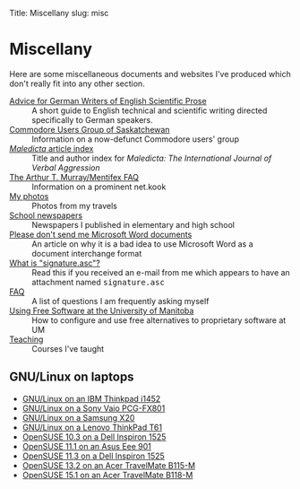 Title: Miscellany
slug: misc

# Miscellany

Here are some miscellaneous documents and websites I've produced which
don't really fit into any other section.

<dl>
<dt><a href="https://files.nothingisreal.com/publications/Tristan_Miller/advice.pdf">Advice for German Writers of English Scientific Prose</a></dt>
<dd>A short guide to English technical and scientific writing directed specifically to German speakers.</dd>
<dt><a href="/cugs.html">Commodore Users Group of Saskatchewan</a></dt>
<dd>Information on a now-defunct Commodore users' group</dd>
<dt><a href="/maledicta.html"><em>Maledicta</em> article index</a></dt>
<dd>Title and author index for <em>Maledicta: The International Journal of Verbal Aggression</em></dd>
<dt><a href="/mentifex_faq.html">The Arthur T. Murray/Mentifex FAQ</a></dt>
<dd>Information on a prominent net.kook</dd>
<dt><a href="/photos">My photos</a></dt>
<dd>Photos from my travels</dd>
<dt><a href="/school_newspapers.html">School newspapers</a></dt>
<dd>Newspapers I published in elementary and high school</dd>
<dt><a href="/word.html">Please don't send me Microsoft Word documents</a></dt>
<dd>An article on why it is a bad idea to use Microsoft Word as a document interchange format
<dt><a href="/signature.html">What is "signature.asc"?</a></dt>
<dd>Read this if you received an e-mail from me which appears to have an attachment named <tt>signature.asc</tt></dd>
<dt><a href="/faq.html">FAQ</a></dt>
<dd>A list of questions I am frequently asking myself</dd>
<dt><a href="/um-foss.html">Using Free Software at the University of Manitoba</a></dt>
<dd>How to configure and use free alternatives to proprietary software at UM</dd>
<dt><a href="/teaching.html">Teaching</a></dt>
<dd>Courses I've taught</dd>
</dl>

## GNU/Linux on laptops

-   [GNU/Linux on an IBM Thinkpad
    i1452](/gnu_on_laptops/GNULinux_on_an_IBM_ThinkPad_i1452.html)
-   [GNU/Linux on a Sony Vaio
    PCG-FX801](/gnu_on_laptops/GNULinux_on_a_Sony_Vaio_PCG-FX801.html)
-   [GNU/Linux on a Samsung X20](/gnu_on_laptops/GNULinux_on_a_Samsung_X20.html)
-   [GNU/Linux on a Lenovo ThinkPad
    T61](/gnu_on_laptops/GNULinux_on_a_Lenovo_ThinkPad_T61.html)
-   [OpenSUSE 10.3 on a Dell Inspiron
    1525](/gnu_on_laptops/OpenSUSE_10_3_on_a_Dell_Inspiron_1525.html)
-   [OpenSUSE 11.1 on an Asus Eee
    901](/gnu_on_laptops/OpenSUSE_11_1_on_an_Asus_Eee_901.html)
-   [OpenSUSE 11.3 on a Dell Inspiron
    1525](/gnu_on_laptops/OpenSUSE_11_3_on_a_Dell_Inspiron_1525.html)
-   [OpenSUSE 13.2 on an Acer TravelMate
    B115-M](/gnu_on_laptops/OpenSUSE_13_2_on_an_Acer_TravelMate_B115-M.html)
-   [OpenSUSE 15.1 on an Acer TravelMate
    B118-M](/gnu_on_laptops/OpenSUSE_15_1_on_an_Acer_TravelMate_B118-M.html)
